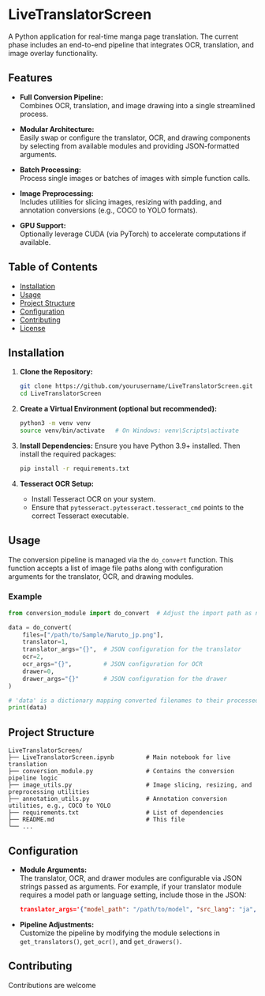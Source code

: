 # LiveTranslatorScreen

A Python application for real-time manga page translation. The current phase includes an end-to-end pipeline that integrates OCR, translation, and image overlay functionality.

## Features

- **Full Conversion Pipeline:**  
  Combines OCR, translation, and image drawing into a single streamlined process.
  
- **Modular Architecture:**  
  Easily swap or configure the translator, OCR, and drawing components by selecting from available modules and providing JSON-formatted arguments.

- **Batch Processing:**  
  Process single images or batches of images with simple function calls.

- **Image Preprocessing:**  
  Includes utilities for slicing images, resizing with padding, and annotation conversions (e.g., COCO to YOLO formats).

- **GPU Support:**  
  Optionally leverage CUDA (via PyTorch) to accelerate computations if available.

## Table of Contents

- [Installation](#installation)
- [Usage](#usage)
- [Project Structure](#project-structure)
- [Configuration](#configuration)
- [Contributing](#contributing)
- [License](#license)

## Installation

1. **Clone the Repository:**
   ```bash
   git clone https://github.com/yourusername/LiveTranslatorScreen.git
   cd LiveTranslatorScreen
   ```

2. **Create a Virtual Environment (optional but recommended):**
   ```bash
   python3 -m venv venv
   source venv/bin/activate   # On Windows: venv\Scripts\activate
   ```

3. **Install Dependencies:**
   Ensure you have Python 3.9+ installed. Then install the required packages:
   ```bash
   pip install -r requirements.txt
   ```

4. **Tesseract OCR Setup:**
   - Install Tesseract OCR on your system.
   - Ensure that `pytesseract.pytesseract.tesseract_cmd` points to the correct Tesseract executable.

## Usage

The conversion pipeline is managed via the `do_convert` function. This function accepts a list of image file paths along with configuration arguments for the translator, OCR, and drawing modules.

### Example
```python
from conversion_module import do_convert  # Adjust the import path as needed

data = do_convert(
    files=["/path/to/Sample/Naruto_jp.png"],
    translator=1,
    translator_args="{}",  # JSON configuration for the translator
    ocr=2,
    ocr_args="{}",         # JSON configuration for OCR
    drawer=0,
    drawer_args="{}"       # JSON configuration for the drawer
)

# 'data' is a dictionary mapping converted filenames to their processed images.
print(data)
```

## Project Structure

```
LiveTranslatorScreen/
├── LiveTranslatorScreen.ipynb         # Main notebook for live translation
├── conversion_module.py               # Contains the conversion pipeline logic
├── image_utils.py                     # Image slicing, resizing, and preprocessing utilities
├── annotation_utils.py                # Annotation conversion utilities, e.g., COCO to YOLO
├── requirements.txt                   # List of dependencies
├── README.md                          # This file
└── ...
```

## Configuration

- **Module Arguments:**  
  The translator, OCR, and drawer modules are configurable via JSON strings passed as arguments. For example, if your translator module requires a model path or language setting, include those in the JSON:
  ```json
  translator_args='{"model_path": "/path/to/model", "src_lang": "ja", "tgt_lang": "en"}'
  ```

- **Pipeline Adjustments:**  
  Customize the pipeline by modifying the module selections in `get_translators()`, `get_ocr()`, and `get_drawers()`.

## Contributing

Contributions are welcome

